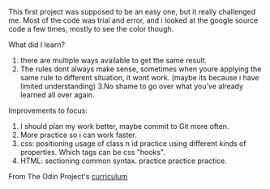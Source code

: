 This first project was supposed to be an easy one, but it really challenged me.
Most of the code was trial and error, and i looked at the google source code a few times, mostly to see the color though.

What did I learn?
1. there are multiple ways available to get the same result.
2. The rules dont always make sense, sometimes when youre applying the same rule to different situation, it wont work. (maybe its because i have limited understanding)
3.No shame to go over what you've already learned all over again.

Improvements to focus:
1. I should plan my work better, maybe commit to Git more often.
2. More practice so i can work faster.
3. css:
   positioning
   usage of class n id
   practice using different kinds of properties.
   Which tags can be css "hooks".
4. HTML:
   sectioning
   common syntax.
   practice practice practice.

From The Odin Project's [curriculum](http://www.theodinproject.com/web-development-101/html-css)
